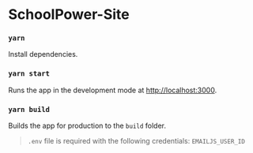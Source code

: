 # SchoolPower-Site

### `yarn`

Install dependencies.

### `yarn start`

Runs the app in the development mode at [http://localhost:3000](http://localhost:3000).

### `yarn build`

Builds the app for production to the `build` folder.

> `.env` file is required with the following credentials: `EMAILJS_USER_ID`
